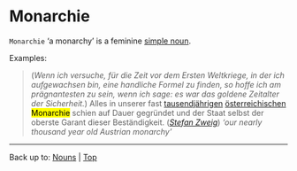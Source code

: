# Monarchie

`Monarchie` ‘a monarchy’ is a feminine [simple noun](../../simpleNouns.md).

Examples:

> (*Wenn ich versuche, für die Zeit vor dem Ersten Weltkriege, in der ich aufgewachsen bin, eine handliche Formel zu finden, so hoffe ich am prägnantesten zu sein, wenn ich sage: es war das goldene Zeitalter der Sicherheit.*) Alles in unserer fast [tausendjährigen](../../../adjectives/t/ta/tausendjaehrig.md) [österreichischen](../../../adjectives/oe/oes/oesterreichisch.md) <mark>Monarchie</mark> schien auf Dauer gegründet und der Staat selbst der oberste Garant dieser Beständigkeit. (*[Stefan Zweig](../../../texts/StefanZweig/DieWeltDerSicherheit.md)*) *‘our nearly thousand year old Austrian monarchy’*

----

Back up to: [Nouns](../../index.md) | [Top](../../../index.md)

